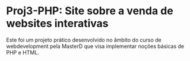# Proj3-PHP: Site sobre a venda de websites interativas

Este foi um projeto prático desenvolvido no âmbito do curso de webdevelopment pela MasterD que visa implementar noções básicas de PHP e HTML.
 
